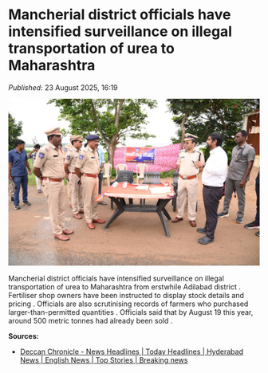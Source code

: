 #  Mancherial district officials have intensified surveillance on illegal transportation of urea to Maharashtra

*Published:* 23 August 2025, 16:19 

![cover](/images/Mancherial-district-officials-have-intensified-surveillance-on-illegal-transport-1ac213.jpg)

 Mancherial district officials have intensified surveillance on illegal transportation of urea to Maharashtra from erstwhile Adilabad district . Fertiliser shop owners have been instructed to display stock details and pricing . Officials are also scrutinising records of farmers who purchased larger-than-permitted quantities . Officials said that by August 19 this year, around 500 metric tonnes had already been sold .


**Sources:**

- [Deccan Chronicle - News Headlines | Today Headlines | Hyderabad News | English News | Top Stories | Breaking news](https://www.deccanchronicle.com/southern-states/telangana/inter-state-check-posts-set-up-to-curb-urea-smuggling-1899298)
